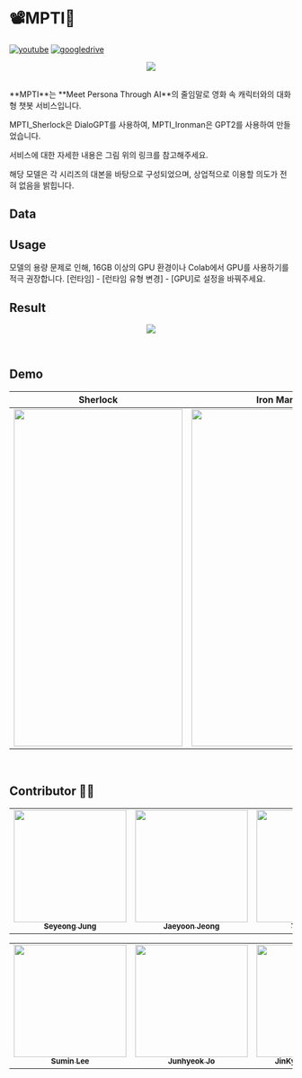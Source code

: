# 📽MPTI💬

[![youtube](https://img.shields.io/badge/Youtube-Link-red)](https://www.youtube.com/watch?v=scf4inappd0)
[![googledrive](https://img.shields.io/badge/report-Link-lightgrey)](https://drive.google.com/file/d/1nOoLmBtZVpWTP0ulrS6AYi4XEp5voJbB/view?usp=sharing)


<p align="center"><img src="https://user-images.githubusercontent.com/68625698/125901312-d549f7e1-e7da-4b35-9ba7-aa4ddff46e40.PNG"></p>
<br>
**MPTI**는 **Meet Persona Through AI**의 줄임말로 영화 속 캐릭터와의 대화형 챗봇 서비스입니다.

MPTI_Sherlock은 DialoGPT를 사용하여, MPTI_Ironman은 GPT2를 사용하여 만들었습니다.

서비스에 대한 자세한 내용은 그림 위의 링크를 참고해주세요.

해당 모델은 각 시리즈의 대본을 바탕으로 구성되었으며, 상업적으로 이용할 의도가 전혀 없음을 밝힙니다.

## Data



## Usage

모델의 용량 문제로 인해, 16GB 이상의 GPU 환경이나 Colab에서 GPU를 사용하기를 적극 권장합니다. [런타임] - [런타임 유형 변경] - [GPU]로 설정을 바꿔주세요.



## Result

<p align="center"><img src="https://user-images.githubusercontent.com/68625698/125901038-09626877-2371-423e-8533-bbec6a1880f2.PNG"></p>
<br>

## Demo

| Sherlock | Iron Man |
|---|---|
|<img src="images/sherlock_sample.gif" width="300" height="600">|<img src="images/ironman_sample.gif" width="300" height="600">|
<br>

## Contributor 🕵️‍♂️
<!-- ALL-CONTRIBUTORS-LIST:START - Do not remove or modify this section -->
<!-- prettier-ignore-start -->
<!-- markdownlint-disable -->

<table>
  <tr>
    <td align="center"><a href="https://github.com/Seyoung-Jung"><img src="https://user-images.githubusercontent.com/68625698/125892690-46621db4-d033-4fa3-a320-eceb52610eb8.jpg" width="200" height="200"><br /><sub><b>Seyeong Jung</b></sub></td>
    <td align="center"><a href="https://github.com/Jeong-JaeYoon"><img src="https://user-images.githubusercontent.com/68625698/125892690-46621db4-d033-4fa3-a320-eceb52610eb8.jpg" width="200" height="200"><br /><sub><b>Jaeyoon Jeong</b></sub></td>
    <td align="center"><a href="https://github.com/Taehee-K"><img src="https://user-images.githubusercontent.com/68625698/125892690-46621db4-d033-4fa3-a320-eceb52610eb8.jpg" width="200" height="200"><br /><sub><b>Taehee Kim</b></sub></td>
  </tr>
</table>

<table>
  <tr>
    <td align="center"><a href="https://github.com/ltnalsxl"><img src="https://user-images.githubusercontent.com/68625698/125892690-46621db4-d033-4fa3-a320-eceb52610eb8.jpg" width="200" height="200"><br /><sub><b>Sumin Lee</b></sub></td>
    <td align="center"><a href="https://github.com/Junhyeok1015"><img src="https://user-images.githubusercontent.com/68625698/125892690-46621db4-d033-4fa3-a320-eceb52610eb8.jpg" width="200" height="200"><br /><sub><b>Junhyeok Jo</b></sub></td>
    <td align="center"><a href="https://github.com/hbjk0305"><img src="https://user-images.githubusercontent.com/68625698/125892690-46621db4-d033-4fa3-a320-eceb52610eb8.jpg" width="200" height="200"><br /><sub><b>JinKyeong Hwangbo</b></sub></td>
  </tr>
</table>
